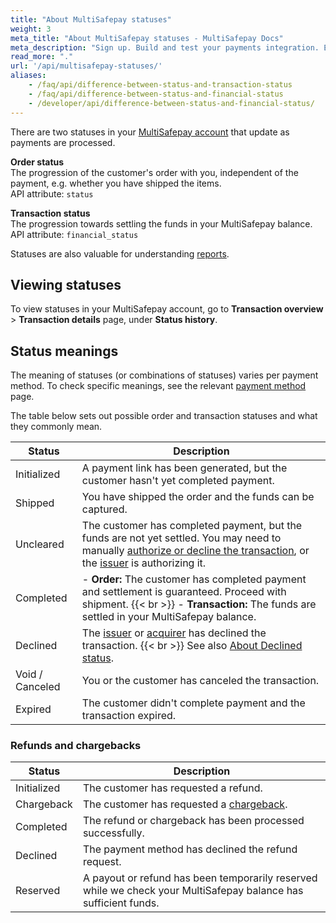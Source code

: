 ```yaml
---
title: "About MultiSafepay statuses"
weight: 3
meta_title: "About MultiSafepay statuses - MultiSafepay Docs"
meta_description: "Sign up. Build and test your payments integration. Explore our products and services. Use our API Reference, SDKs, and wrappers. Get support."
read_more: "."
url: '/api/multisafepay-statuses/'
aliases:
    - /faq/api/difference-between-status-and-transaction-status
    - /faq/api/difference-between-status-and-financial-status
    - /developer/api/difference-between-status-and-financial-status/
---
```


There are two statuses in your [MultiSafepay account](https://merchant.multisafepay.com/) that update as payments are processed. 

**Order status**  
The progression of the customer's order with you, independent of the payment, e.g. whether you have shipped the items.   
API attribute: `status`

**Transaction status**  
The progression towards settling the funds in your MultiSafepay balance.  
API attribute: `financial_status`

Statuses are also valuable for understanding [reports](/business/accounting/reports/).

## Viewing statuses

To view statuses in your MultiSafepay account, go to **Transaction overview** > **Transaction details** page, under **Status history**. 

## Status meanings

The meaning of statuses (or combinations of statuses) varies per payment method. To check specific meanings, see the relevant [payment method](/payments/methods/) page. 

The table below sets out possible order and transaction statuses and what they commonly mean.

| Status | Description |
|---|---|
| Initialized | A payment link has been generated, but the customer hasn't yet completed payment. |
| Shipped | You have shipped the order and the funds can be captured. |
| Uncleared | The customer has completed payment, but the funds are not yet settled. You may need to manually [authorize or decline the transaction](/faq/finance/evaluating-uncleared-card-transactions/), or the [issuer](/getting-started/glossary/#issuer) is authorizing it. |
| Completed | - **Order:** The customer has completed payment and settlement is guaranteed. Proceed with shipment. {{< br >}} - **Transaction:** The funds are settled in your MultiSafepay balance. |
| Declined | The [issuer](/getting-started/glossary/#issuer) or [acquirer](/getting-started/glossary/#acquirer) has declined the transaction. {{< br >}} See also [About Declined status](/payments/methods/credit-and-debit-cards/user-guide/declined-status/). |
| Void / Canceled | You or the customer has canceled the transaction. |
| Expired | The customer didn't complete payment and the transaction expired. |

### Refunds and chargebacks

| Status | Description |
|---|---|
|Initialized | The customer has requested a refund.|
| Chargeback | The customer has requested a [chargeback](/payments/chargebacks/).|
| Completed | The refund or chargeback has been  processed successfully. |
| Declined | The payment method has declined the refund request. |
| Reserved | A payout or refund has been temporarily reserved while we check your MultiSafepay balance has sufficient funds. |




